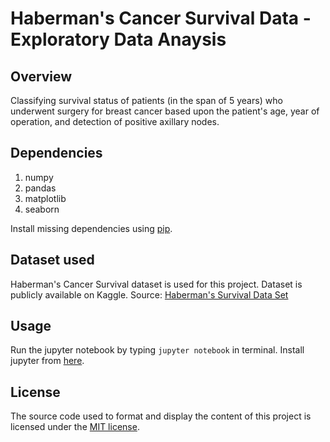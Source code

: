 # Haberman's Cancer Survival Data - Exploratory Data Anaysis

## Overview
Classifying survival status of patients (in the span of 5 years) who underwent surgery for breast cancer based upon the patient's age, year of operation, and detection of positive axillary nodes.


## Dependencies
1. numpy
1. pandas
1. matplotlib
1. seaborn

Install missing dependencies using [pip](https://pypi.org/project/pip/).

## Dataset used
Haberman's Cancer Survival dataset is used for this project. Dataset is publicly available on Kaggle.
Source: [Haberman's Survival Data Set](https://www.kaggle.com/gilsousa/habermans-survival-data-set)    

## Usage
Run the jupyter notebook by typing ``jupyter notebook`` in terminal.
Install jupyter from [here](http://jupyter.readthedocs.io/en/latest/install.html).

## License
The source code used to format and display the content of this project is licensed under the [MIT license](https://opensource.org/licenses/mit-license.php).
